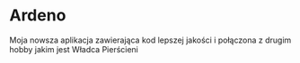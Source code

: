 # Ardeno
Moja nowsza aplikacja zawierająca kod lepszej jakości i połączona z drugim hobby jakim jest Władca Pierścieni
